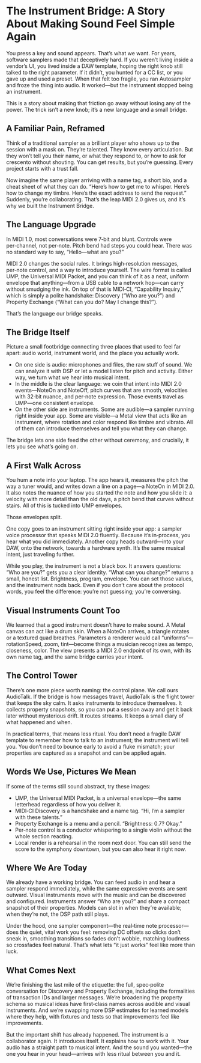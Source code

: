 # The Instrument Bridge: A Story About Making Sound Feel Simple Again

You press a key and sound appears. That’s what we want. For years, software samplers made that deceptively hard. If you weren’t living inside a vendor’s UI, you lived inside a DAW template, hoping the right knob still talked to the right parameter. If it didn’t, you hunted for a CC list, or you gave up and used a preset. When that felt too fragile, you ran Autosampler and froze the thing into audio. It worked—but the instrument stopped being an instrument.

This is a story about making that friction go away without losing any of the power. The trick isn’t a new knob; it’s a new language and a small bridge.

## A Familiar Pain, Reframed

Think of a traditional sampler as a brilliant player who shows up to the session with a mask on. They’re talented. They know every articulation. But they won’t tell you their name, or what they respond to, or how to ask for crescento without shouting. You can get results, but you’re guessing. Every project starts with a trust fall.

Now imagine the same player arriving with a name tag, a short bio, and a cheat sheet of what they can do. “Here’s how to get me to whisper. Here’s how to change my timbre. Here’s the exact address to send the request.” Suddenly, you’re collaborating. That’s the leap MIDI 2.0 gives us, and it’s why we built the Instrument Bridge.

## The Language Upgrade

In MIDI 1.0, most conversations were 7‑bit and blunt. Controls were per‑channel, not per‑note. Pitch bend had steps you could hear. There was no standard way to say, “Hello—what are you?”

MIDI 2.0 changes the social rules. It brings high‑resolution messages, per‑note control, and a way to introduce yourself. The wire format is called UMP, the Universal MIDI Packet, and you can think of it as a neat, uniform envelope that anything—from a USB cable to a network hop—can carry without smudging the ink. On top of that is MIDI‑CI, “Capability Inquiry,” which is simply a polite handshake: Discovery (“Who are you?”) and Property Exchange (“What can you do? May I change this?”).

That’s the language our bridge speaks.

## The Bridge Itself

Picture a small footbridge connecting three places that used to feel far apart: audio world, instrument world, and the place you actually work.

- On one side is audio: microphones and files, the raw stuff of sound. We can analyze it with DSP or let a model listen for pitch and activity. Either way, we turn what we hear into musical intent.
- In the middle is the clear language: we coin that intent into MIDI 2.0 events—NoteOn and NoteOff, pitch curves that are smooth, velocities with 32‑bit nuance, and per‑note expression. Those events travel as UMP—one consistent envelope.
- On the other side are instruments. Some are audible—a sampler running right inside your app. Some are visible—a Metal view that acts like an instrument, where rotation and color respond like timbre and vibrato. All of them can introduce themselves and tell you what they can change.

The bridge lets one side feed the other without ceremony, and crucially, it lets you see what’s going on.

## A First Walk Across

You hum a note into your laptop. The app hears it, measures the pitch the way a tuner would, and writes down a line on a page—a NoteOn in MIDI 2.0. It also notes the nuance of how you started the note and how you slide it: a velocity with more detail than the old days, a pitch bend that curves without stairs. All of this is tucked into UMP envelopes.

Those envelopes split.

One copy goes to an instrument sitting right inside your app: a sampler voice processor that speaks MIDI 2.0 fluently. Because it’s in‑process, you hear what you did immediately. Another copy heads outward—into your DAW, onto the network, towards a hardware synth. It’s the same musical intent, just traveling further.

While you play, the instrument is not a black box. It answers questions: “Who are you?” gets you a clear identity. “What can you change?” returns a small, honest list. Brightness, program, envelope. You can set those values, and the instrument nods back. Even if you don’t care about the protocol words, you feel the difference: you’re not guessing; you’re conversing.

## Visual Instruments Count Too

We learned that a good instrument doesn’t have to make sound. A Metal canvas can act like a drum skin. When a NoteOn arrives, a triangle rotates or a textured quad breathes. Parameters a renderer would call “uniforms”—rotationSpeed, zoom, tint—become things a musician recognizes as tempo, closeness, color. The view presents a MIDI 2.0 endpoint of its own, with its own name tag, and the same bridge carries your intent.

## The Control Tower

There’s one more piece worth naming: the control plane. We call ours AudioTalk. If the bridge is how messages travel, AudioTalk is the flight tower that keeps the sky calm. It asks instruments to introduce themselves. It collects property snapshots, so you can put a session away and get it back later without mysterious drift. It routes streams. It keeps a small diary of what happened and when.

In practical terms, that means less ritual. You don’t need a fragile DAW template to remember how to talk to an instrument; the instrument will tell you. You don’t need to bounce early to avoid a fluke mismatch; your properties are captured as a snapshot and can be applied again.

## Words We Use, Pictures We Mean

If some of the terms still sound abstract, try these images:

- UMP, the Universal MIDI Packet, is a universal envelope—the same letterhead regardless of how you deliver it.
- MIDI‑CI Discovery is a handshake and a name tag. “Hi, I’m a sampler with these talents.”
- Property Exchange is a menu and a pencil. “Brightness: 0.7? Okay.”
- Per‑note control is a conductor whispering to a single violin without the whole section reacting.
- Local render is a rehearsal in the room next door. You can still send the score to the symphony downtown, but you can also hear it right now.

## Where We Are Today

We already have a working bridge. You can feed audio in and hear a sampler respond immediately, while the same expressive events are sent outward. Visual instruments move with the music and can be discovered and configured. Instruments answer “Who are you?” and share a compact snapshot of their properties. Models can slot in when they’re available; when they’re not, the DSP path still plays.

Under the hood, one sampler component—the real‑time note processor—does the quiet, vital work you feel: removing DC offsets so clicks don’t sneak in, smoothing transitions so fades don’t wobble, matching loudness so crossfades feel natural. That’s what lets “it just works” feel like more than luck.

## What Comes Next

We’re finishing the last mile of the etiquette: the full, spec‑polite conversation for Discovery and Property Exchange, including the formalities of transaction IDs and larger messages. We’re broadening the property schema so musical ideas have first‑class names across audible and visual instruments. And we’re swapping more DSP estimates for learned models where they help, with fixtures and tests so that improvements feel like improvements.

But the important shift has already happened. The instrument is a collaborator again. It introduces itself. It explains how to work with it. Your audio has a straight path to musical intent. And the sound you wanted—the one you hear in your head—arrives with less ritual between you and it.

